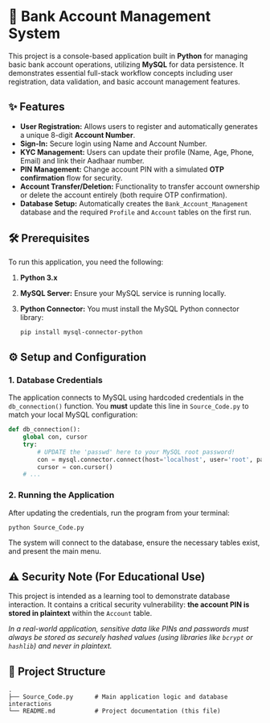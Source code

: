 # 🏦 Bank Account Management System

This project is a console-based application built in **Python** for managing basic bank account operations, utilizing **MySQL** for data persistence. It demonstrates essential full-stack workflow concepts including user registration, data validation, and basic account management features.

## ✨ Features

  * **User Registration:** Allows users to register and automatically generates a unique 8-digit **Account Number**.
  * **Sign-In:** Secure login using Name and Account Number.
  * **KYC Management:** Users can update their profile (Name, Age, Phone, Email) and link their Aadhaar number.
  * **PIN Management:** Change account PIN with a simulated **OTP confirmation** flow for security.
  * **Account Transfer/Deletion:** Functionality to transfer account ownership or delete the account entirely (both require OTP confirmation).
  * **Database Setup:** Automatically creates the `Bank_Account_Management` database and the required `Profile` and `Account` tables on the first run.

## 🛠️ Prerequisites

To run this application, you need the following:

1.  **Python 3.x**

2.  **MySQL Server:** Ensure your MySQL service is running locally.

3.  **Python Connector:** You must install the MySQL Python connector library:

    ```bash
    pip install mysql-connector-python
    ```

## ⚙️ Setup and Configuration

### 1\. Database Credentials

The application connects to MySQL using hardcoded credentials in the `db_connection()` function. You **must** update this line in `Source_Code.py` to match your local MySQL configuration:

```python
def db_connection():
    global con, cursor
    try:
        # UPDATE the 'passwd' here to your MySQL root password!
        con = mysql.connector.connect(host='localhost', user='root', passwd='tiger') 
        cursor = con.cursor()
    # ...
```

### 2\. Running the Application

After updating the credentials, run the program from your terminal:

```bash
python Source_Code.py
```

The system will connect to the database, ensure the necessary tables exist, and present the main menu.

## ⚠️ Security Note (For Educational Use)

This project is intended as a learning tool to demonstrate database interaction. It contains a critical security vulnerability: **the account PIN is stored in plaintext** within the `Account` table.

*In a real-world application, sensitive data like PINs and passwords must always be stored as securely hashed values (using libraries like `bcrypt` or `hashlib`) and never in plaintext.*

## 📂 Project Structure

```
.
├── Source_Code.py      # Main application logic and database interactions
└── README.md           # Project documentation (this file)
```
